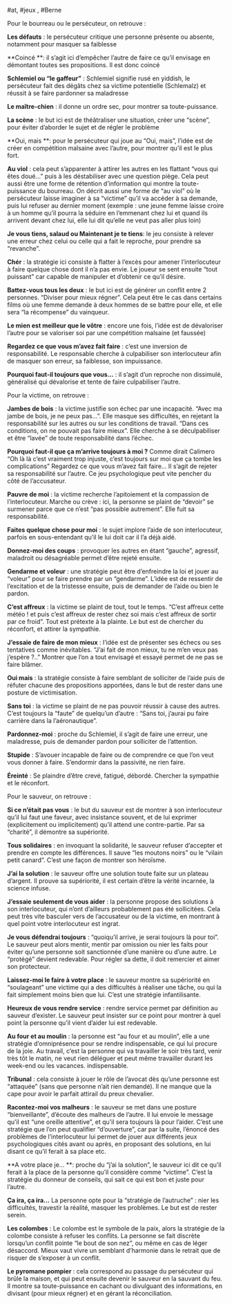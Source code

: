 #at, #jeux , #Berne 

Pour le bourreau ou le persécuteur, on retrouve :

**Les défauts** : le persécuteur critique une personne présente ou absente, notamment pour masquer sa faiblesse

**Coincé **: il s’agit ici d’empêcher l’autre de faire ce qu’il envisage en démontant toutes ses propositions. Il est donc coincé

**Schlemiel ou “le gaffeur”** : Schlemiel signifie rusé en yiddish, le persécuteur fait des dégâts chez sa victime potentielle (Schlemalz) et réussit à se faire pardonner sa maladresse

**Le maître-chien** : il donne un ordre sec, pour montrer sa toute-puissance.

**La scène** : le but ici est de théâtraliser une situation, créer une “scène”, pour éviter d’aborder le sujet et de régler le problème

**Oui, mais **: pour le persécuteur qui joue au “Oui, mais”, l’idée est de créer en compétition malsaine avec l’autre, pour montrer qu’il est le plus fort.

**Au viol** : cela peut s’apparenter à attirer les autres en les flattant “vous qui êtes doué…” puis à les déstabiliser avec une question piège. Cela peut aussi être une forme de rétention d’information qui montre la toute-puissance du bourreau. On décrit aussi une forme de “au viol” où le persécuteur laisse imaginer à sa “victime” qu’il va accéder à sa demande, puis lui refuser au dernier moment (exemple : une jeune femme laisse croire à un homme qu’il pourra la séduire en l’emmenant chez lui et quand ils arrivent devant chez lui, elle lui dit qu’elle ne veut pas aller plus loin)

**Je vous tiens, salaud ou Maintenant je te tiens**: le jeu consiste à relever une erreur chez celui ou celle qui a fait le reproche, pour prendre sa “revanche”.

**Chér** : la stratégie ici consiste à flatter à l’excès pour amener l’interlocuteur à faire quelque chose dont il n’a pas envie. Le joueur se sent ensuite “tout puissant” car capable de manipuler et d’obtenir ce qu’il désire.

**Battez-vous tous les deux** : le but ici est de générer un conflit entre 2 personnes. “Diviser pour mieux régner”. Cela peut être le cas dans certains films où une femme demande à deux hommes de se battre pour elle, et elle sera “la récompense” du vainqueur. 

**Le mien est meilleur que le vôtre** : encore une fois, l’idée est de dévaloriser l’autre pour se valoriser soi par une compétition malsaine (et faussée)

**Regardez ce que vous m’avez fait faire** : c’est une inversion de responsabilité. Le responsable cherche à culpabiliser son interlocuteur afin de masquer son erreur, sa faiblesse, son impuissance.

**Pourquoi faut-il toujours que vous...** : il s’agit d’un reproche non dissimulé, généralisé qui dévalorise et tente de faire culpabiliser l’autre.


Pour la victime, on retrouve : 

**Jambes de bois** : la victime justifie son échec par une incapacité. “Avec ma jambe de bois, je ne peux pas…”. Elle masque ses difficultés, en rejetant la responsabilité sur les autres ou sur les conditions de travail. “Dans ces conditions, on ne pouvait pas faire mieux”. Elle cherche à se déculpabiliser et être “lavée” de toute responsabilité dans l’échec.

**Pourquoi faut-il que ça m’arrive toujours à moi ?** Comme dirait Calimero “Oh là là c’est vraiment trop injuste, c’est toujours sur moi que ça tombe les complications”
Regardez ce que vous m’avez fait faire… Il s’agit de rejeter sa responsabilité sur l’autre. Ce jeu psychologique peut vite pencher du côté de l’accusateur. 

**Pauvre de moi** : la victime recherche l’apitoiement et la compassion de l’interlocuteur.
Marche ou crève : ici, la personne se plaint de “devoir” se surmener parce que ce n’est “pas possible autrement”. Elle fuit sa responsabilité.

**Faites quelque chose pour moi** : le sujet implore l’aide de son interlocuteur, parfois en sous-entendant qu’il le lui doit car il l’a déjà aidé.

**Donnez-moi des coups** : provoquer les autres en étant “gauche”, agressif, maladroit ou désagréable permet d’être rejeté ensuite. 

**Gendarme et voleur** : une stratégie peut être d’enfreindre la loi et jouer au “voleur” pour se faire prendre par un “gendarme”. L’idée est de ressentir de l’excitation et de la tristesse ensuite, puis de demander de l’aide ou bien le pardon.

**C’est affreux** : la victime se plaint de tout, tout le temps. “C’est affreux cette météo ! et puis c’est affreux de rester chez soi mais c’est affreux de sortir par ce froid”. Tout est prétexte à la plainte. Le but est de chercher du réconfort, et attirer la sympathie.

**J’essaie de faire de mon mieux** : l’idée est de présenter ses échecs ou ses tentatives comme inévitables. “J’ai fait de mon mieux, tu ne m’en veux pas j’espère ?..” Montrer que l’on a tout envisagé et essayé permet de ne pas se faire blâmer.

**Oui mais** : la stratégie consiste à faire semblant de solliciter de l’aide puis de réfuter chacune des propositions apportées, dans le but de rester dans une posture de victimisation. 

**Sans toi** : la victime se plaint de ne pas pouvoir réussir à cause des autres. C’est toujours la “faute” de quelqu’un d’autre : “Sans toi, j’aurai pu faire carrière dans la l’aéronautique”. 

**Pardonnez-moi** : proche du Schlemiel, il s’agit de faire une erreur, une maladresse, puis de demander pardon pour solliciter de l’attention.

**Stupide** : S’avouer incapable de faire ou de comprendre ce que l’on veut vous donner à faire. S’endormir dans la passivité, ne rien faire.

**Éreinté** : Se plaindre d’être crevé, fatigué, débordé. Chercher la sympathie et le réconfort.


Pour le sauveur, on retrouve : 

**Si ce n’était pas vous** : le but du sauveur est de montrer à son interlocuteur qu’il lui faut une faveur, avec insistance souvent, et de lui exprimer (explicitement ou implicitement) qu’il attend une contre-partie. Par sa “charité”, il démontre sa supériorité.

**Tous solidaires** : en invoquant la solidarité, le sauveur refuser d’accepter  et prendre en compte les différences. Il sauve “les moutons noirs” ou le “vilain petit canard”. C’est une façon de montrer son héroïsme.

**J’ai la solution** : le sauveur offre une solution toute faite sur un plateau d’argent. Il prouve sa supériorité, il est certain d’être la vérité incarnée, la science infuse.

**J’essaie seulement de vous aider** : la personne propose des solutions à son interlocuteur, qui n’ont d’ailleurs probablement pas été sollicitées. Cela peut très vite basculer vers de l’accusateur ou de la victime, en montrant à quel point votre interlocuteur est ingrat. 

**Je vous défendrai toujours** : “quoiqu’il arrive, je serai toujours là pour toi”. Le sauveur peut alors mentir, mentir par omission ou nier les faits pour éviter qu’une personne soit sanctionnée d’une manière ou d’une autre. Le “protégé” devient redevable. Pour régler sa dette, il doit remercier et aimer son protecteur.

**Laissez-moi le faire à votre place** : le sauveur montre sa supériorité en “soulageant” une victime qui a des difficultés à réaliser une tâche, ou qui la fait simplement moins bien que lui. C’est une stratégie infantilisante.

**Heureux de vous rendre service** : rendre service permet par définition au sauveur d’exister. Le sauveur peut insister sur ce point pour montrer à quel point la personne qu’il vient d’aider lui est redevable. 

**Au four et au moulin** : la personne est “au four et au moulin”, elle a une stratégie d’omniprésence pour se rendre indispensable, ce qui lui procure de la joie. Au travail, c’est la personne qui va travailler le soir très tard, venir très tôt le matin, ne veut rien déléguer et peut même travailler durant les week-end ou les vacances.  indispensable.

**Tribunal** : cela consiste à jouer le rôle de l’avocat dès qu’une personne est “attaquée” (sans que personne n’ait rien demandé). Il ne manque que la cape pour avoir le parfait attirail du preux chevalier. 

**Racontez-moi vos malheurs** : le sauveur se met dans une posture “bienveillante”, d’écoute des malheurs de l’autre. Il lui envoie le message qu’il est “une oreille attentive”, et qu’il sera toujours là pour l’aider. C’est une stratégie que l’on peut qualifier “d’ouverture”, car par la suite, l’énoncé des problèmes de l’interlocuteur lui permet de jouer aux différents jeux psychologiques cités avant ou après, en proposant des solutions, en lui disant ce qu’il ferait à sa place etc. 

**A votre place je… **: proche du “j’ai la solution”, le sauveur ici dit ce qu’il ferait à la place de la personne qu’il considère comme “victime”. C’est la stratégie du donneur de conseils, qui sait ce qui est bon et juste pour l’autre. 

**Ça ira, ça ira…** La personne opte pour la “stratégie de l’autruche” : nier les difficultés, travestir la réalité, masquer les problèmes. Le but est de rester serein.

**Les colombes** : Le colombe est le symbole de la paix, alors la stratégie de la colombe consiste à refuser les conflits. La personne se fait discrète lorsqu’un conflit pointe “le bout de son nez”, ou même en cas de léger désaccord. Mieux vaut vivre un semblant d’harmonie dans le retrait que de risquer de s’exposer à un conflit.

**Le pyromane pompier** : cela correspond au passage du persécuteur qui brûle la maison, et qui peut ensuite devenir le sauveur en la sauvant du feu. Il montre sa toute-puissance en cachant ou divulguant des informations, en divisant (pour mieux régner) et en gérant la réconciliation.